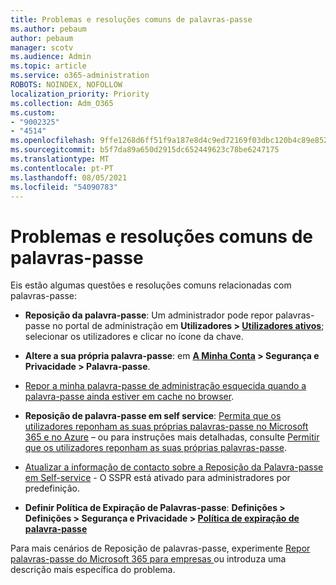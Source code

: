 ```yaml
---
title: Problemas e resoluções comuns de palavras-passe
ms.author: pebaum
author: pebaum
manager: scotv
ms.audience: Admin
ms.topic: article
ms.service: o365-administration
ROBOTS: NOINDEX, NOFOLLOW
localization_priority: Priority
ms.collection: Adm_O365
ms.custom:
- "9002325"
- "4514"
ms.openlocfilehash: 9ffe1268d6ff51f9a187e8d4c9ed72169f03dbc120b4c89e852af2ff64195a04
ms.sourcegitcommit: b5f7da89a650d2915dc652449623c78be6247175
ms.translationtype: MT
ms.contentlocale: pt-PT
ms.lasthandoff: 08/05/2021
ms.locfileid: "54090783"
---
```

# <a name="common-password-issues-and-resolutions"></a>Problemas e resoluções comuns de palavras-passe

Eis estão algumas questões e resoluções comuns relacionadas com palavras-passe:

- **Reposição da palavra-passe**: Um administrador pode repor palavras-passe no portal de administração em **Utilizadores > [Utilizadores ativos](https://portal.office.com/adminportal/home#/users)**; selecionar os utilizadores e clicar no ícone da chave.

- **Altere a sua própria palavra-passe**: em **[A Minha Conta](https://portal.office.com/account/#home) >  Segurança e Privacidade > Palavra-passe**.

- [Repor a minha palavra-passe de administração esquecida quando a palavra-passe ainda estiver em cache no browser](https://docs.microsoft.com/microsoft-365/admin/add-users/reset-passwords?view=o365-worldwide#reset-my-admin-password).

- **Reposição de palavra-passe em self service**: [Permita que os utilizadores reponham as suas próprias palavras-passe no Microsoft 365 e no Azure](https://portal.office.com/adminportal/home#/SettingsMultiPivot/:/Settings/L1/SelfServiceReset) – ou para instruções mais detalhadas, consulte [Permitir que os utilizadores reponham as suas próprias palavras-passe](https://docs.microsoft.com/microsoft-365/admin/add-users/let-users-reset-passwords).

- [Atualizar a informação de contacto sobre a Reposição da Palavra-passe em Self-service](https://go.microsoft.com/fwlink/?linkid=849451) - O SSPR está ativado para administradores por predefinição. 

- **Definir Política de Expiração de Palavras-passe**: **Definições > Definições > Segurança e Privacidade > [Política de expiração de palavra-passe](https://admin.microsoft.com/AdminPortal/Home#/SettingsMultiPivot/:/Settings/L1/PasswordPolicy)**

Para mais cenários de Reposição de palavras-passe, experimente [Repor palavras-passe do Microsoft 365 para empresas ](https://docs.microsoft.com/microsoft-365/admin/add-users/reset-passwords) ou introduza uma descrição mais específica do problema.
